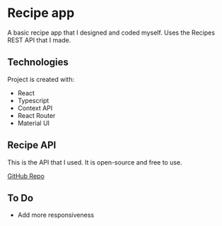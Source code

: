 # Recipe app
A basic recipe app that I designed and coded myself. Uses the Recipes REST API that I made.

## Technologies
Project is created with:
* React
* Typescript
* Context API
* React Router
* Material UI

## Recipe API
This is the API that I used. It is open-source and free to use. 

[GitHub Repo](https://github.com/kutaui/recipes-api)

## To Do
* Add more responsiveness
